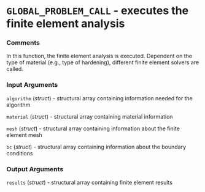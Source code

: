 # `GLOBAL_PROBLEM_CALL` - executes the finite element analysis
###  Comments
In this function, the finite element analysis is executed. Dependent on
the type of material (e.g., type of hardening), different finite element
solvers are called.

###  Input Arguments
`algorithm` (_struct_) - structural array containing information needed
for the algorithm

`material` (_struct_) - structural array containing material information

`mesh` (_struct_) - structural array containing information about the
finite element mesh

`bc` (_struct_) - structural array containing information about the
boundary conditions

###  Output Arguments
`results` (_struct_) - structural array containing finite element results

